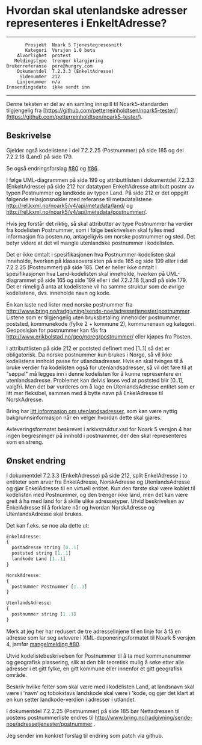 Hvordan skal utenlandske adresser representeres i EnkeltAdresse?
================================================================

 ------------------  ---------------------------------
           Prosjekt  Noark 5 Tjenestegresesnitt
           Kategori  Versjon 1.0 beta
        Alvorlighet  protest
       Meldingstype  trenger klargjøring
    Brukerreferanse  pere@hungry.com
        Dokumentdel  7.2.3.3 (EnkeltAdresse)
         Sidenummer  212
        Linjenummer  n/a
    Innsendingsdato  ikke sendt inn
 ------------------  ---------------------------------

Denne teksten er del av en samling innspill til Noark5-standarden
tilgjengelig fra [https://github.com/petterreinholdtsen/noark5-tester/](https://github.com/petterreinholdtsen/noark5-tester/).

Beskrivelse
-----------

Gjelder også kodelistene i del 7.2.2.25 (Postnummer) på side 185 og
del 7.2.2.18 (Land) på side 179.

Se også endringsforslag
[#80](https://github.com/arkivverket/noark5-tjenestegrensesnitt-standard/pull/80)
og
[#86](https://github.com/arkivverket/noark5-tjenestegrensesnitt-standard/pull/86).

I følge UML-diagrammen på side 199 og attributtlisten i dokumentdel
7.2.3.3 (EnkeltAdresse) på side 212 har datatypen EnkeltAdresse
attributt postnr av typen Postnummer og landkode av typen Land.  På
side 212 er det oppgitt følgende relasjonsnøkler med referanse til
metadatalistene http://rel.kxml.no/noark5/v4/api/metadata/land/ og
http://rel.kxml.no/noark5/v4/api/metadata/postnummer/.

Hvis jeg forstår det riktig, så skal attributter av type Postnummer ha
verdier fra kodelisten Postnummer, som i følge beskrivelsen skal
fylles med informasjon fra posten.no, antageligvis om norske
postnummer og sted.  Det betyr videre at det vil mangle utenlandske
postnummer i kodelisten.

Det er ikke omtalt i spesifikasjonen hva Postnummer-kodelisten skal
inneholde, hverken på klasseoversikten på side 165 og side 199 eller i
del 7.2.2.25 (Postnummer) på side 185.  Det er heller ikke omtalt i
spesifikasjonen hva Land-kodelisten skal inneholde, hverken på
UML-diagrammet på side 165 og side 199 eller i del 7.2.2.18 (Land)
på side 179.  Det er rimelig å anta at kodelistene vil ha samme
struktur som de øvrige kodelistene, dvs. inneholde navn og kode.

En kan laste ned lister med norske postnummer fra
http://www.bring.no/radgivning/sende-noe/adressetjenester/postnummer.
Listene som er tilgjengelig uten bruksbetaling inneholder postnummer,
poststed, kommunekode (fylke 2 + kommune 2), kommunenavn og kategori.
Geoposisjon for postnummer kan fås fra
http://www.erikbolstad.no/geo/noreg/postnummer/ eller kjøpes fra
Posten.

I attributtlisten på side 212 er poststed definert med [1..1] så det
er obligatorisk.  Da norske postnummer kun brukes i Norge, så vil ikke
kodelistens innhold passe for utlandsadresser.  Hvis en skal tvinges
til å bruke verdier fra kodelisten også for utenlandsadresser, så vil
det føre til at "søppel" må legges inn i denne kodelisten for å kunne
representere en utenlandsadresse. Problemet kan delvis løses ved at
poststed blir [0..1], valgfri. Men det bør vurderes om å lage en
UtenlandsAdresse entitet som er litt mer fleksibel, sammen med å bytte
navn på EnkelAdresse til NorskAdresse.

Bring har [litt informasjon om
utenlandsadresser](https://www.bring.no/radgivning/sende-noe/klargjoring/klargjoring-adressert/adressering-til-mottakere-i-utlandet),
som kan være nyttig bakgrunnsinformasjon når en velger hvordan dette
skal gjøres.

Avleveringsformatet beskrevet i arkivstruktur.xsd for Noark 5 versjon
4 har ingen begresninger på innhold i postnummer, der den skal
representeres som en streng.

Ønsket endring
--------------

I dokumentdel 7.2.3.3 (EnkeltAdresse) på side 212, split EnkelAdresse
i to entiteter som arver fra EnkelAdresse, NorskAdresse og
UtenlandsAdresse og gjør EnkelAdresse til en virtuell entitet.  Kun
den første skal være koblet til kodelisten med Postnummer, og den
trenger ikke land, men det kan være greit å ha med land for å skille
ulike adressetyper.  Utvid beskrivelsen av EnkelAdresse til å forklare
når og hvordan NorskAdresse og UtenlandsAdresse skal brukes.

Det kan f.eks. se noe ala dette ut:

```Python
EnkelAdresse:
{
  postadresse string [0..1]
  poststed string [1..1]
  landkode Land [1..1]
}

NorskAdresse:
{
  postnummer Postnummer [1..1]
}

UtenlandsAdresse:
{
  postnummer string [1..1]
}
```

Merk at jeg her har redusert de tre adresselinjene til en linje for å
få en adresse som lar seg avlevere i XML-deponeringsformatet til Noark
5 versjon 4, jamfør [mangelmelding
#80](https://github.com/arkivverket/noark5-tjenestegrensesnitt-standard/pull/80).

Utvid kodelistebeskrivelsen for Postnummer til å ta med kommunenummer
og geografisk plassering, slik at den blir teoretisk mulig å søke
etter alle adresser i et gitt fylke, en gitt kommune eller innenfor et
gitt geografisk område.

Beskriv hvilke felter som skal være med i kodelisten Land, at
landsnavn skal være i 'navn' og tobokstavs landskode skal være i
'kode, og gjør det klart at en kun setter landkode-verdien i adresser
i utlandet.

I dokumentdel 7.2.2.25 (Postnummer) på side 185 bør Nettadressen til
postens postnummerliste endres til
http://www.bring.no/radgivning/sende-noe/adressetjenester/postnummer .

Jeg sender inn konkret forslag til endring som patch via github.
